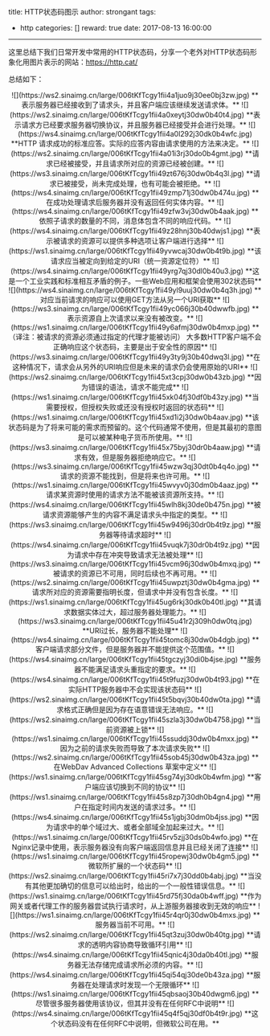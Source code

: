 title: HTTP状态码图示
author: strongant
tags:
  - http
categories: []
reward: true
date: 2017-08-13 16:00:00
---
这里总结下我们日常开发中常用的HTTP状态码，分享一个老外对HTTP状态码形象化用图片表示的网站：<https://http.cat/>

总结如下：

<center>
![](https://ws2.sinaimg.cn/large/006tKfTcgy1fii4a1juo9j30ee0bj3zw.jpg)
**表示服务器已经接收到了请求头，并且客户端应该继续发送请求体。**
![](https://ws2.sinaimg.cn/large/006tKfTcgy1fii4a0xeytj30dw0b40t4.jpg)
**表示请求方已经要求服务器切换协议，并且服务器已经接受并会进行处理。**
![](https://ws4.sinaimg.cn/large/006tKfTcgy1fii4a0l292j30dk0b4wfc.jpg)
**HTTP 请求成功的标准应答。实际的应答内容由请求使用的方法来决定。**
![](https://ws2.sinaimg.cn/large/006tKfTcgy1fii4a01i3rj30do0b4gmt.jpg)
**请求已经被接受，并且请求所对应的资源已经被创建。**
![](https://ws3.sinaimg.cn/large/006tKfTcgy1fii49zt676j30dw0b4q3l.jpg)
**请求已被接受，尚未完成处理，也有可能会被拒绝。**
![](https://ws4.sinaimg.cn/large/006tKfTcgy1fii49zmp71j30dw0b474u.jpg)
**在成功处理请求后服务器并没有返回任何实体内容。**
![](https://ws4.sinaimg.cn/large/006tKfTcgy1fii49zfw3vj30dw0b4aak.jpg)
**依照子请求的数量的不同，消息体包含不同的响应代码。**
![](https://ws4.sinaimg.cn/large/006tKfTcgy1fii49z28hnj30b40dwjs1.jpg)
**表示被请求的资源可以提供多种选项让客户端进行选择**
![](https://ws1.sinaimg.cn/large/006tKfTcgy1fii49yvwcaj30dw0b4t9b.jpg)
**该请求应当被定向到给定的URI（统一资源定位符）**
![](https://ws4.sinaimg.cn/large/006tKfTcgy1fii49yrg7qj30dl0b40u3.jpg)
**这是一个工业实践和标准相互矛盾的例子。一些Web应用和框架会使用302状态码**
![](https://ws4.sinaimg.cn/large/006tKfTcgy1fii49yl9uuj30dw0b4q3h.jpg)
**对应当前请求的响应可以使用GET方法从另一个URI获取**
![](https://ws3.sinaimg.cn/large/006tKfTcgy1fii49yc066j30b40dwwfb.jpg)
**表示资源自上次请求以来没有被改变。**
![](https://ws1.sinaimg.cn/large/006tKfTcgy1fii49y6afmj30dw0b4mxp.jpg)
**（译注：被请求的资源必须通过指定的代理才能被访问） 大多数HTTP客户端不会正确响应这个状态码，主要是出于安全性的原因**
![](https://ws3.sinaimg.cn/large/006tKfTcgy1fii49y3ty9j30b40dwq3l.jpg)
**在这种情况下，请求会从另外的URI响应但是未来的请求仍会使用原始的URI**
![](https://ws2.sinaimg.cn/large/006tKfTcgy1fii45xt3cpj30dw0b43zb.jpg)
**因为错误的语法，请求不能完成**
![](https://ws1.sinaimg.cn/large/006tKfTcgy1fii45xk04fj30df0b43zy.jpg)
**当需要授权，但授权失败或还没有授权时返回的状态码**
![](https://ws1.sinaimg.cn/large/006tKfTcgy1fii45xd1i2j30dw0b4aav.jpg)
**该状态码是为了将来可能的需求而预留的。这个代码通常不使用，但是其最初的意图是可以被某种电子货币所使用。**
![](https://ws3.sinaimg.cn/large/006tKfTcgy1fii45x75byj30dr0b4aaw.jpg)
**请求有效，但是服务器拒绝响应它。**
![](https://ws3.sinaimg.cn/large/006tKfTcgy1fii45wzw3qj30dt0b4q4o.jpg)
**请求的资源不能找到，但是将来也许可用。**
![](https://ws1.sinaimg.cn/large/006tKfTcgy1fii45wvyv0j30dm0b4aaz.jpg)
**请求某资源时使用的请求方法不能被该资源所支持。**
![](https://ws4.sinaimg.cn/large/006tKfTcgy1fii45wlh8kj30de0b475n.jpg)
**被请求资源能够产生的内容不满足请求头中指定的类型。**
![](https://ws3.sinaimg.cn/large/006tKfTcgy1fii45w9496j30dr0b4t9z.jpg)
**服务器等待请求超时**
![](https://ws4.sinaimg.cn/large/006tKfTcgy1fii45vuqk7j30dr0b4t9z.jpg)
**因为请求中存在冲突导致请求无法被处理**
![](https://ws3.sinaimg.cn/large/006tKfTcgy1fii45vcm96j30dw0b4mxq.jpg)
**被请求的资源已不可用，同时后续也不再可用。**
![](https://ws2.sinaimg.cn/large/006tKfTcgy1fii45uwpztj30dw0b4gma.jpg)
**请求所对应的资源需要指明长度，但请求中并没有包含长度。**
![](https://ws1.sinaimg.cn/large/006tKfTcgy1fii45ug6rkj30dk0b40tl.jpg)
**其请求数据实体过大，超过服务器处理能力。**
![](https://ws3.sinaimg.cn/large/006tKfTcgy1fii45u41r2j309h0dw0tq.jpg)
**URI过长，服务器不能处理**
![](https://ws4.sinaimg.cn/large/006tKfTcgy1fii45tomc8j30dw0b4dgb.jpg)
**客户端请求部分文件，但是服务器并不能提供这个范围值。**
![](https://ws4.sinaimg.cn/large/006tKfTcgy1fii45tgczyj30di0b4jse.jpg)
**服务器不能满足请求头重指定的要求。**
![](https://ws4.sinaimg.cn/large/006tKfTcgy1fii45t9fuzj30dw0b4t93.jpg)
**在实际HTTP服务器中不会实现该状态码**
![](https://ws2.sinaimg.cn/large/006tKfTcgy1fii45t5bqvj30b40dw0ta.jpg)
**请求格式正确但是因为存在语意错误无法响应。**
![](https://ws2.sinaimg.cn/large/006tKfTcgy1fii45szla3j30dw0b4758.jpg)
**当前资源被上锁**
![](https://ws1.sinaimg.cn/large/006tKfTcgy1fii45ssuddj30dw0b4mxx.jpg)
**因为之前的请求失败而导致了本次请求失败**
![](https://ws2.sinaimg.cn/large/006tKfTcgy1fii45sob45j30dw0b43za.jpg)
**在WebDav Advanced Collections 草案中定义**
![](https://ws1.sinaimg.cn/large/006tKfTcgy1fii45sg74yj30dk0b4wfm.jpg)
**客户端应该切换到不同的协议**
![](https://ws1.sinaimg.cn/large/006tKfTcgy1fii45s8zp7j30dh0b4gn4.jpg)
**用户在指定时间内发送的请求过多。**
![](https://ws4.sinaimg.cn/large/006tKfTcgy1fii45s1jgbj30dm0b4jss.jpg)
**因为请求中的单个域过大、或者全部域全加起来过大。**
![](https://ws1.sinaimg.cn/large/006tKfTcgy1fii45rv5zjj30ds0b4wfo.jpg)
**在Nginx记录中使用，表示服务器没有向客户端返回信息并且已经关闭了连接**
![](https://ws1.sinaimg.cn/large/006tKfTcgy1fii45ropewj30dw0b4gm5.jpg)
**微软所扩展的一个状态码**
![](https://ws2.sinaimg.cn/large/006tKfTcgy1fii45ri7x7j30dd0b4abj.jpg)
**当没有其他更加确切的信息可以给出时，给出的一个一般性错误信息。**
![](https://ws1.sinaimg.cn/large/006tKfTcgy1fii45rd75fj30da0b4wff.jpg)
**作为网关或者代理工作的服务器尝试执行请求时，从上游服务器接收到无效的响应**
![](https://ws1.sinaimg.cn/large/006tKfTcgy1fii45r4qr0j30dw0b4mxs.jpg)
**服务器当前不可用。**
![](https://ws2.sinaimg.cn/large/006tKfTcgy1fii45qt3zuj30dw0b40tg.jpg)
**请求的透明内容协商导致循环引用**
![](https://ws4.sinaimg.cn/large/006tKfTcgy1fii45qnic4j30da0b40tl.jpg)
**服务器无法存储完成请求所必须的内容。**
![](https://ws4.sinaimg.cn/large/006tKfTcgy1fii45qi54qj30de0b43za.jpg)
**服务器在处理请求时发现一个无限循环**
![](https://ws1.sinaimg.cn/large/006tKfTcgy1fii45qbsaoj30b40dwgm6.jpg)
**尽管很多服务器使用该协议，但其并没有在任何RFC中说明**
![](https://ws4.sinaimg.cn/large/006tKfTcgy1fii45q4f5qj30df0b4t9r.jpg)
**这个状态码没有在任何RFC中说明，但微软公司在用。**
</center>